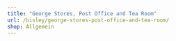 ```yaml
---
title: "George Stores, Post Office and Tea Room"
url: /bisley/george-stores-post-office-and-tea-room/
shop: Allgemein
---
```

